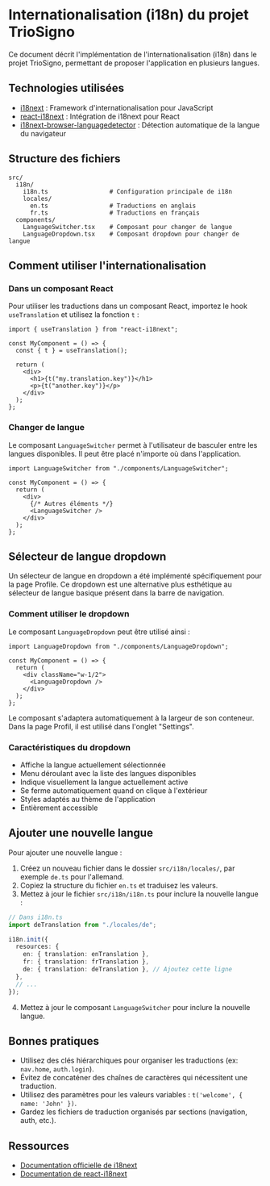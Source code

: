 # Internationalisation (i18n) du projet TrioSigno

Ce document décrit l'implémentation de l'internationalisation (i18n) dans le projet TrioSigno, permettant de proposer l'application en plusieurs langues.

## Technologies utilisées

- [i18next](https://www.i18next.com/) : Framework d'internationalisation pour JavaScript
- [react-i18next](https://react.i18next.com/) : Intégration de i18next pour React
- [i18next-browser-languagedetector](https://github.com/i18next/i18next-browser-languageDetector) : Détection automatique de la langue du navigateur

## Structure des fichiers

```
src/
  i18n/
    i18n.ts                 # Configuration principale de i18n
    locales/
      en.ts                 # Traductions en anglais
      fr.ts                 # Traductions en français
  components/
    LanguageSwitcher.tsx    # Composant pour changer de langue
    LanguageDropdown.tsx    # Composant dropdown pour changer de langue
```

## Comment utiliser l'internationalisation

### Dans un composant React

Pour utiliser les traductions dans un composant React, importez le hook `useTranslation` et utilisez la fonction `t` :

```tsx
import { useTranslation } from "react-i18next";

const MyComponent = () => {
  const { t } = useTranslation();

  return (
    <div>
      <h1>{t("my.translation.key")}</h1>
      <p>{t("another.key")}</p>
    </div>
  );
};
```

### Changer de langue

Le composant `LanguageSwitcher` permet à l'utilisateur de basculer entre les langues disponibles. Il peut être placé n'importe où dans l'application.

```tsx
import LanguageSwitcher from "./components/LanguageSwitcher";

const MyComponent = () => {
  return (
    <div>
      {/* Autres éléments */}
      <LanguageSwitcher />
    </div>
  );
};
```

## Sélecteur de langue dropdown

Un sélecteur de langue en dropdown a été implémenté spécifiquement pour la page Profile. Ce dropdown est une alternative plus esthétique au sélecteur de langue basique présent dans la barre de navigation.

### Comment utiliser le dropdown

Le composant `LanguageDropdown` peut être utilisé ainsi :

```tsx
import LanguageDropdown from "./components/LanguageDropdown";

const MyComponent = () => {
  return (
    <div className="w-1/2">
      <LanguageDropdown />
    </div>
  );
};
```

Le composant s'adaptera automatiquement à la largeur de son conteneur. Dans la page Profil, il est utilisé dans l'onglet "Settings".

### Caractéristiques du dropdown

- Affiche la langue actuellement sélectionnée
- Menu déroulant avec la liste des langues disponibles
- Indique visuellement la langue actuellement active
- Se ferme automatiquement quand on clique à l'extérieur
- Styles adaptés au thème de l'application
- Entièrement accessible

## Ajouter une nouvelle langue

Pour ajouter une nouvelle langue :

1. Créez un nouveau fichier dans le dossier `src/i18n/locales/`, par exemple `de.ts` pour l'allemand.
2. Copiez la structure du fichier `en.ts` et traduisez les valeurs.
3. Mettez à jour le fichier `src/i18n/i18n.ts` pour inclure la nouvelle langue :

```typescript
// Dans i18n.ts
import deTranslation from "./locales/de";

i18n.init({
  resources: {
    en: { translation: enTranslation },
    fr: { translation: frTranslation },
    de: { translation: deTranslation }, // Ajoutez cette ligne
  },
  // ...
});
```

4. Mettez à jour le composant `LanguageSwitcher` pour inclure la nouvelle langue.

## Bonnes pratiques

- Utilisez des clés hiérarchiques pour organiser les traductions (ex: `nav.home`, `auth.login`).
- Évitez de concaténer des chaînes de caractères qui nécessitent une traduction.
- Utilisez des paramètres pour les valeurs variables : `t('welcome', { name: 'John' })`.
- Gardez les fichiers de traduction organisés par sections (navigation, auth, etc.).

## Ressources

- [Documentation officielle de i18next](https://www.i18next.com/overview/introduction)
- [Documentation de react-i18next](https://react.i18next.com/)
